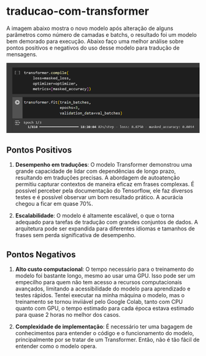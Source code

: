 # traducao-com-transformer

A imagem abaixo mostra o novo modelo após alteração de alguns parâmetros como número de camadas e batchs, o resultado foi um modelo bem demorado para execução. Abaixo faço uma melhor análise sobre pontos positivos e negativos do uso desse modelo para tradução de mensagens.

![Imagem de teste](./teste_modelo.png)


## Pontos Positivos

1. **Desempenho em traduções**:
   O modelo Transformer demonstrou uma grande capacidade de lidar com dependências de longo prazo, resultando em traduções precisas. A abordagem de autoatenção permitiu capturar contextos de maneira eficaz em frases complexas.
  É possível perceber pela documentação do Tensorflow, ele faz diversos testes e é possível observar um bom resultado prático.
  A acurácia chegou a ficar em quase 70%.

2. **Escalabilidade**:
   O modelo é altamente escalável, o que o torna adequado para tarefas de tradução com grandes conjuntos de dados. A arquitetura pode ser expandida para diferentes idiomas e tamanhos de frases sem perda significativa de desempenho.
   

## Pontos Negativos

1. **Alto custo computacional**:
   O tempo necessário para o treinamento do modelo foi bastante longo, mesmo ao usar uma GPU. Isso pode ser um empecilho para quem não tem acesso a recursos computacionais avançados, limitando a acessibilidade do modelo para aprendizado e testes rápidos.
   Tentei executar na minha máquina o modelo, mas o treinamento se tornou inviiável pelo Google Colab, tanto com CPU quanto com GPU, o tempo estimado para cada época estava estimado para quase 2 horas no melhor dos casos.

3. **Complexidade de implementação**:
   É necessário ter uma bagagem de conhecimentos para entender o código e o funcionamento do modelo, principalmente por se tratar de um Transformer. Então, não é tão fácil de entender como o modelo opera.


